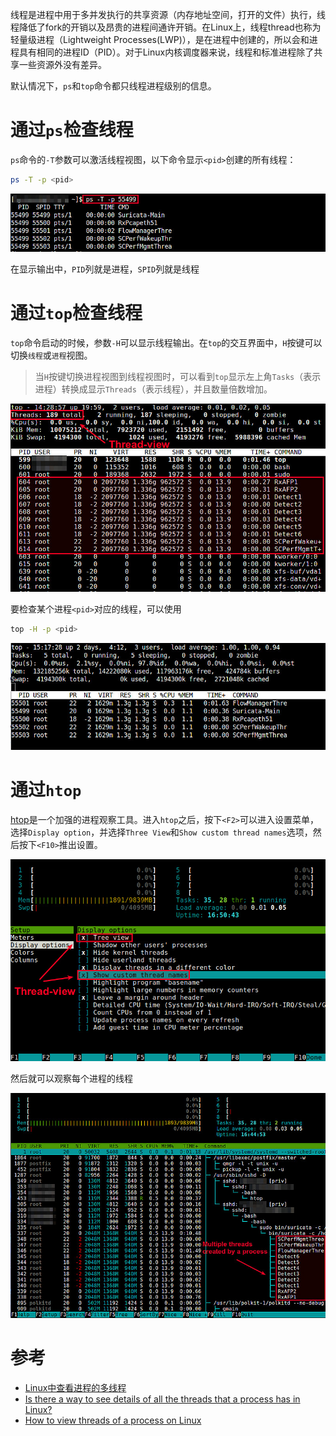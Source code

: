 线程是进程中用于多并发执行的共享资源（内存地址空间，打开的文件）执行，线程降低了fork的开销以及昂贵的进程间通许开销。在Linux上，线程thread也称为轻量级进程（Lightweight Processes(LWP)），是在进程中创建的，所以会和进程具有相同的进程ID（PID）。对于Linux内核调度器来说，线程和标准进程除了共享一些资源外没有差异。

默认情况下，`ps`和`top`命令都只线程进程级别的信息。

# 通过`ps`检查线程

`ps`命令的`-T`参数可以激活线程视图，以下命令显示`<pid>`创建的所有线程：

```bash
ps -T -p <pid>
```

![ps_thread.jpg](/img/os/linux/process/thread/ps_thread.jpg)

在显示输出中，`PID`列就是进程，`SPID`列就是线程

# 通过`top`检查线程

`top`命令启动的时候，参数`-H`可以显示线程输出。在`top`的交互界面中，`H`按键可以切换`线程`或`进程`视图。

> 当`H`按键切换进程视图到线程视图时，可以看到`top`显示左上角`Tasks`（表示进程）转换成显示`Threads`（表示线程），并且数量倍数增加。

![ps_thread.jpg](/img/os/linux/process/thread/top_thread.jpg)

要检查某个进程`<pid>`对应的线程，可以使用

```bash
top -H -p <pid>
```

![ps_thread.jpg](/img/os/linux/process/thread/top_thread_for_process.jpg)

# 通过`htop`

[htop](http://ask.xmodulo.com/install-htop-centos-rhel.html)是一个加强的进程观察工具。进入`htop`之后，按下`<F2>`可以进入设置菜单，选择`Display option`，并选择`Three View`和`Show custom thread names`选项，然后按下`<F10>`推出设置。

![ps_thread.jpg](/img/os/linux/process/thread/htop_setup.jpg)

然后就可以观察每个进程的线程

![ps_thread.jpg](/img/os/linux/process/thread/htop_thread.jpg)

# 参考

* [Linux中查看进程的多线程](http://os.51cto.com/art/201312/420289.htm)
* [Is there a way to see details of all the threads that a process has in Linux?](http://unix.stackexchange.com/questions/892/is-there-a-way-to-see-details-of-all-the-threads-that-a-process-has-in-linux)
* [How to view threads of a process on Linux](http://ask.xmodulo.com/view-threads-process-linux.html)